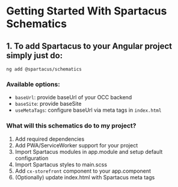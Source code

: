 # Getting Started With Spartacus Schematics

## 1. To add Spartacus to your Angular project simply just do:

`ng add @spartacus/schematics`


### Available options:

- `baseUrl`: provide baseUrl of your OCC backend
- `baseSite`: provide baseSite
- `useMetaTags`: configure baseUrl via meta tags in `index.html`

### What will this schematics do to my project? 

1. Add required dependencies
2. Add PWA/ServiceWorker support for your project
3. Import Spartacus modules in app.module and setup default configuration
4. Import Spartacus styles to main.scss
5. Add `cx-storefront` component to your app.component
6. (Optionally) update index.html with Spartacus meta tags

